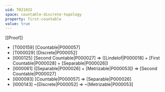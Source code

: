 ```yaml
---
uid: T021832
space: countable-discrete-topology
property: first-countable
value: true
---
```

[[Proof]]

* [T000159] [Countable|P000057]
* [T000029] [Discrete|P000052]
* [I000125] [Second Countable|P000027] => ([Lindelof|P000018] + [First Countable|P000028] + [Separable|P000026])
* [I000061] ([Separable|P000026] + [Metrizable|P000053]) => [Second Countable|P000027]
* [I000093] [Countable|P000057] => [Separable|P000026]
* [I000143] ~[Discrete|P000052] => ~[Metrizable|P000053]


